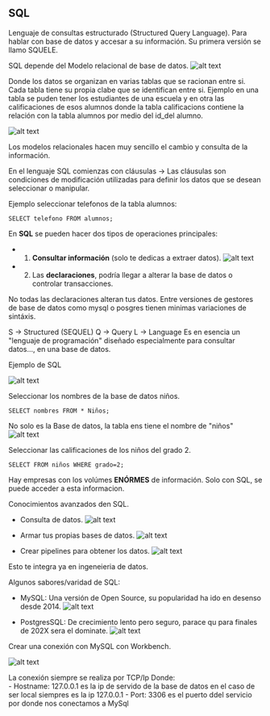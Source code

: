 ## SQL

Lenguaje de consultas estructurado (Structured Query Language). Para hablar con base de datos y accesar a su información. Su primera versión se llamo SQUELE. 

SQL depende del Modelo relacional de base de datos.
![alt text](image.png)

Donde los datos se organizan en varias tablas que se racionan entre si. Cada tabla tiene su propia clabe que se identifican entre si. 
Ejemplo en una tabla se puden tener los estudiantes de una escuela y en otra las calificaciones de esos alumnos donde la tabla calificacions contiene la relación con la tabla 
alumnos por medio del id_del alumno.

![alt text](image-1.png)

Los modelos relacionales hacen muy sencillo el cambio y consulta de la información.

En el lenguaje SQL comienzas con cláusulas -> Las cláusulas son condiciones de modificación utilizadas para definir los datos que se desean seleccionar o manipular.

Ejemplo seleccionar telefonos de la tabla alumnos:
```
SELECT telefono FROM alumnos;
```

En **SQL** se pueden hacer dos tipos de operaciones principales:

-   1. **Consultar información** (solo te dedicas a extraer datos).
![alt text](image-2.png)

-   2. Las **declaraciones**, podría llegar a alterar la base de datos o controlar transacciones.

No todas las declaraciones alteran tus datos.
Entre versiones de gestores de base de datos como mysql o posgres tienen minimas variaciones de sintáxis. 

S -> Structured (SEQUEL)
Q -> Query
L -> Language
Es en esencia un "lenguaje de programación" diseñado especialmente para consultar datos..., en una base de datos.

Ejemplo de SQL

![alt text](image-3.png)

Seleccionar los nombres de la base de datos niños.

```
SELECT nombres FROM * Niños;
```

No solo es la Base de datos, la tabla ens tiene el nombre de "niños" ![alt text](image-4.png)

Seleccionar las calificaciones de los niños del grado 2.
```
SELECT FROM niños WHERE grado=2;
```

Hay empresas con los volúmes **ENÓRMES** de información. Solo con SQL, se puede acceder a esta informacion.


Conocimientos avanzados den SQL.

-   Consulta de datos.
![alt text](image-5.png)

-   Armar tus propias bases de datos.
![alt text](image-6.png)

- Crear pipelines para obtener los datos.
![alt text](image-7.png)

Esto te integra ya en ingeneieria de datos.

Algunos sabores/varidad de SQL:

-   MySQL:
    Una versión de Open Source, su popularidad ha ido en desenso desde 2014.
    ![alt text](image-8.png)    

-   PostgresSQL:
    De crecimiento lento pero seguro, parace qu para finales de 202X sera el dominate.
    ![alt text](image-9.png)


Crear una conexión con MySQL con Workbench.

![alt text](image-10.png)

La conexión siempre se realiza por TCP/Ip
Donde:  
    -   Hostname: 127.0.0.1 es la ip de servido de la base de datos en el caso de ser local siempres es la ip 127.0.0.1 
    -   Port: 3306 es el puerto ddel servicio por donde nos conectamos a MySql

